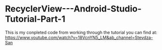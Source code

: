 # RecyclerView---Android-Studio-Tutorial-Part-1

This is my conpleted code from working through the tutorial you can find at: https://www.youtube.com/watch?v=18VcnYN5_LM&ab_channel=Stevdza-San 
